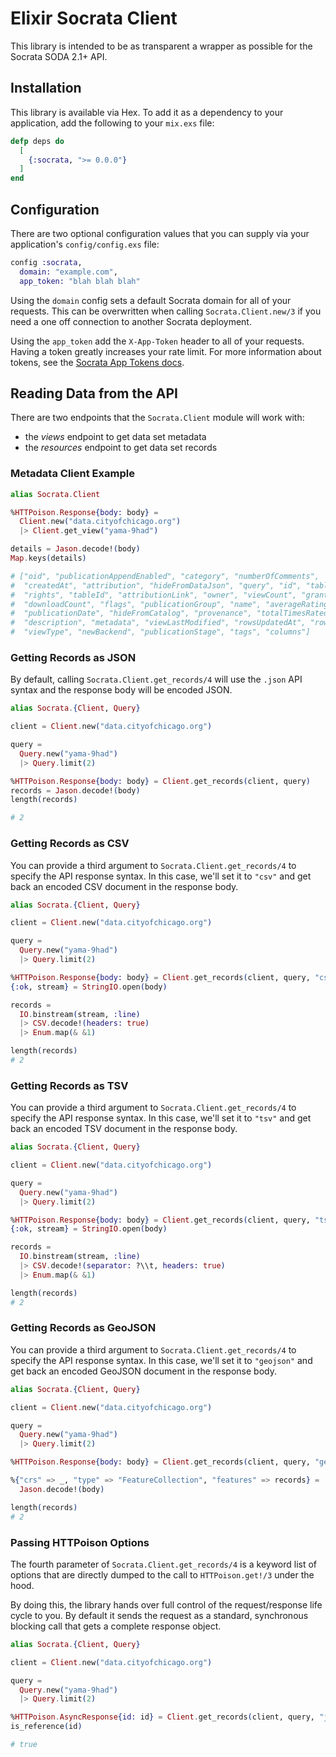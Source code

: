 # Elixir Socrata Client

This library is intended to be as transparent a wrapper as possible for
the Socrata SODA 2.1+ API.

## Installation

This library is available via Hex. To add it as a dependency to your
application, add the following to your `mix.exs` file:

```elixir
defp deps do
  [
    {:socrata, ">= 0.0.0"}
  ]
end
```

## Configuration

There are two optional configuration values that you can supply via your
application's `config/config.exs` file:

```elixir
config :socrata,
  domain: "example.com",
  app_token: "blah blah blah"
```

Using the `domain` config sets a default Socrata domain for all of your
requests. This can be overwritten when calling `Socrata.Client.new/3` if
you need a one off connection to another Socrata deployment.

Using the `app_token` add the `X-App-Token` header to all of your requests.
Having a token greatly increases your rate limit. For more information about
tokens, see the
[Socrata App Tokens docs](https://dev.socrata.com/docs/app-tokens.html).

## Reading Data from the API

There are two endpoints that the `Socrata.Client` module will work with:

- the _views_ endpoint to get data set metadata
- the _resources_ endpoint to get data set records

### Metadata Client Example

```elixir
alias Socrata.Client

%HTTPoison.Response{body: body} =
  Client.new("data.cityofchicago.org")
  |> Client.get_view("yama-9had")

details = Jason.decode!(body)
Map.keys(details)

# ["oid", "publicationAppendEnabled", "category", "numberOfComments",
#  "createdAt", "attribution", "hideFromDataJson", "query", "id", "tableAuthor"
#  "rights", "tableId", "attributionLink", "owner", "viewCount", "grants",
#  "downloadCount", "flags", "publicationGroup", "name", "averageRating",
#  "publicationDate", "hideFromCatalog", "provenance", "totalTimesRated",
#  "description", "metadata", "viewLastModified", "rowsUpdatedAt", "rowsUpdatedBy",
#  "viewType", "newBackend", "publicationStage", "tags", "columns"]
```

### Getting Records as JSON

By default, calling `Socrata.Client.get_records/4` will use the `.json` API
syntax and the response body will be encoded JSON.

```elixir
alias Socrata.{Client, Query}

client = Client.new("data.cityofchicago.org")

query =
  Query.new("yama-9had")
  |> Query.limit(2)

%HTTPoison.Response{body: body} = Client.get_records(client, query)
records = Jason.decode!(body)
length(records)

# 2
```

### Getting Records as CSV

You can provide a third argument to `Socrata.Client.get_records/4` to specify
the API response syntax. In this case, we'll set it to `"csv"` and get back
an encoded CSV document in the response body.

```elixir
alias Socrata.{Client, Query}

client = Client.new("data.cityofchicago.org")

query =
  Query.new("yama-9had")
  |> Query.limit(2)

%HTTPoison.Response{body: body} = Client.get_records(client, query, "csv")
{:ok, stream} = StringIO.open(body)

records =
  IO.binstream(stream, :line)
  |> CSV.decode!(headers: true)
  |> Enum.map(& &1)

length(records)
# 2
```

### Getting Records as TSV

You can provide a third argument to `Socrata.Client.get_records/4` to specify
the API response syntax. In this case, we'll set it to `"tsv"` and get back
an encoded TSV document in the response body.

```elixir
alias Socrata.{Client, Query}

client = Client.new("data.cityofchicago.org")

query =
  Query.new("yama-9had")
  |> Query.limit(2)

%HTTPoison.Response{body: body} = Client.get_records(client, query, "tsv")
{:ok, stream} = StringIO.open(body)

records =
  IO.binstream(stream, :line)
  |> CSV.decode!(separator: ?\\t, headers: true)
  |> Enum.map(& &1)

length(records)
# 2
```

### Getting Records as GeoJSON

You can provide a third argument to `Socrata.Client.get_records/4` to specify
the API response syntax. In this case, we'll set it to `"geojson"` and get
back an encoded GeoJSON document in the response body.

```elixir
alias Socrata.{Client, Query}

client = Client.new("data.cityofchicago.org")

query =
  Query.new("yama-9had")
  |> Query.limit(2)

%HTTPoison.Response{body: body} = Client.get_records(client, query, "geojson")

%{"crs" => _, "type" => "FeatureCollection", "features" => records} =
  Jason.decode!(body)

length(records)
# 2
```

### Passing HTTPoison Options

The fourth parameter of `Socrata.Client.get_records/4` is a keyword list of
options that are directly dumped to the call to `HTTPoison.get!/3` under the
hood.

By doing this, the library hands over full control of the request/response
life cycle to you. By default it sends the request as a standard, synchronous
blocking call that gets a complete response object.

```elixir
alias Socrata.{Client, Query}

client = Client.new("data.cityofchicago.org")

query =
  Query.new("yama-9had")
  |> Query.limit(2)

%HTTPoison.AsyncResponse{id: id} = Client.get_records(client, query, "json", stream_to: self())
is_reference(id)

# true
```
